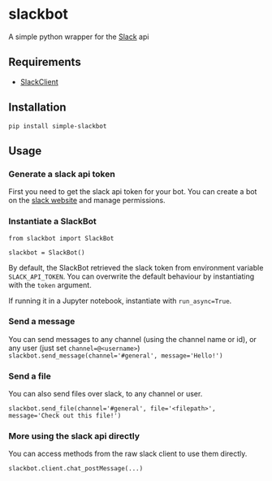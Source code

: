 # slackbot
A simple python wrapper for the [Slack](https://slack.com) api

## Requirements

* [SlackClient](https://github.com/slackapi/python-slackclient)

## Installation

```
pip install simple-slackbot
```

## Usage

### Generate a slack api token

First you need to get the slack api token for your bot. You can create a bot on the [slack website](https://api.slack.com) and manage permissions.

### Instantiate a SlackBot

```
from slackbot import SlackBot

slackbot = SlackBot()
```

By default, the SlackBot retrieved the slack token from environment variable `SLACK_API_TOKEN`.
You can overwrite the default behaviour by instantiating with the `token` argument. 

If running it in a Jupyter notebook, instantiate with `run_async=True`.

### Send a message

You can send messages to any channel (using the channel name or id), or any user (just set `channel=@<username>`) 
`slackbot.send_message(channel='#general', message='Hello!')`

### Send a file

You can also send files over slack, to any channel or user.

`slackbot.send_file(channel='#general', file='<filepath>', message='Check out this file!')`

### More using the slack api directly

You can access methods from the raw slack client to use them directly.

`slackbot.client.chat_postMessage(...)`